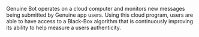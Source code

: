Genuine Bot operates on a cloud computer and monitors new messages being submitted by Genuine app users.
Using this cloud program, users are able to have access to a Black-Box algorithm that is continuously improving its ability to help measure a users authenticity.
